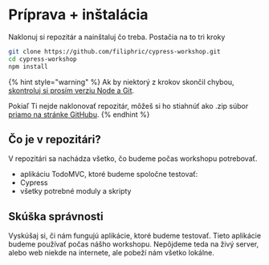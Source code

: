 # Príprava + inštalácia

Naklonuj si repozitár a nainštaluj čo treba. Postačia na to tri kroky

```bash
git clone https://github.com/filiphric/cypress-workshop.git
cd cypress-workshop
npm install
```

{% hint style="warning" %}
Ak by niektorý z krokov skončil chybou, [skontroluj si prosím verziu Node a Git](skontroluj-si-verziu-node-a-git.md).

Pokiaľ Ti nejde naklonovať repozitár, môžeš si ho stiahnúť ako .zip súbor [priamo na stránke GitHubu](https://github.com/filiphric/cypress-workshop).
{% endhint %}

## Čo je v repozitári?

V repozitári sa nachádza všetko, čo budeme počas workshopu potrebovať.

* aplikáciu TodoMVC, ktoré budeme spoločne testovať:
* Cypress
* všetky potrebné moduly a skripty

## Skúška správnosti

Vyskúšaj si, či nám fungujú aplikácie, ktoré budeme testovať. Tieto aplikácie budeme používať počas nášho workshopu. Nepôjdeme teda na živý server, alebo web niekde na internete, ale pobeží nám všetko lokálne. 




